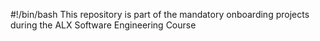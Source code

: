 #!/bin/bash
This repository is part of the mandatory onboarding projects during the ALX Software Engineering Course
